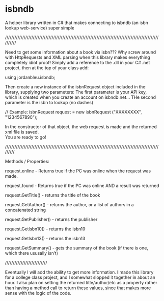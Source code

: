 # isbndb
A helper library written in C# that makes connecting to isbndb (an isbn lookup web-service) super simple


//////////////////////////////////////////////////////////////////////////////////////////////////////////

Need to get some information about a book via isbn???
Why screw around with HttpRequests and XML parsing when this library makes everything completely idiot 
proof!  Simply add a reference to the .dll in your C# .net project, then at the top of your class add:

using jordanbleu.isbndb;

Then create a new instance of the isbnRequest object included in the library, supplying two parameters:
The first parameter is your API key, which is created when you create an account on isbndb.net...
THe second parameter is the isbn to lookup (no dashes)

// Example:
isbnRequest request = new isbnRequest ("XXXXXXXX", "1234567890");

In the constructor of that object, the web request is made and the returned xml file is saved.  
You are ready to go!

/////////////////////////////////////////////////////////////////////////////////////////////////////////

Methods / Properties:

request.online - Returns true if the PC was online when the request was made.

request.found - Returns true if the PC was online AND a result was returned

request.GetTitle() - returns the title of the book

request.GetAuthor() - returns the author, or a list of authors in a concatenated string

request.GetPublisher() - returns the publisher

request.GetIsbn10() - returns the isbn10

request.GetIsbn13() - returns the isbn13

request.GetSummary() - gets the summary of the book (if there is one, which there ususally isn't)


///////////////////////////


Eventually I will add the ability to get more information.  I made this library for a college class project, and I somewhat slopped it together in about an hour.  I also plan on setting the returned title/author/etc as a property rather than having a method call to return these values, since that makes more sense with the logic of the code.  
